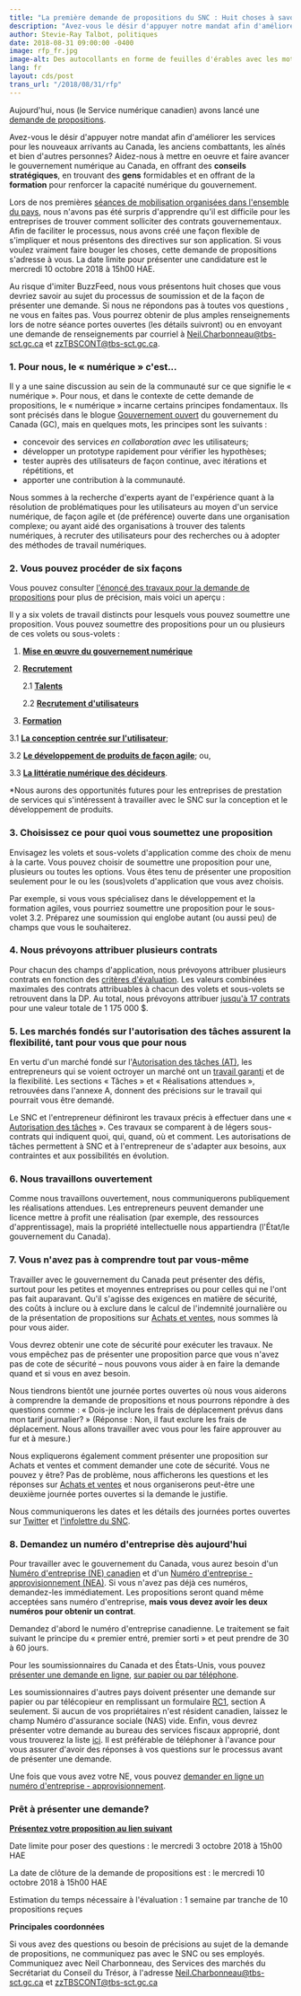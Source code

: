 ```yaml
---
title: "La première demande de propositions du SNC : Huit choses à savoir"
description: "Avez-vous le désir d'appuyer notre mandat afin d'améliorer les services  pour les nouveaux arrivants au Canada, les anciens combattants, les aînés et bien d'autres personnes? Aidez-nous à mettre en oeuvre et faire avancer le gouvernement numérique au Canada, en trouvant des gens formidables et en offrant de la formation pour renforcer la capacité numérique du gouvernement."
author: Stevie-Ray Talbot, politiques
date: 2018-08-31 09:00:00 -0400
image: rfp_fr.jpg
image-alt: Des autocollants en forme de feuilles d'érables avec les mots, fort et libre.
lang: fr
layout: cds/post
trans_url: "/2018/08/31/rfp"
---
```

Aujourd'hui, nous (le Service numérique canadien) avons lancé une [demande de propositions](https://achatsetventes.gc.ca/donnees-sur-l-approvisionnement/appels-d-offres/PW-18-00841347). 

Avez-vous le désir d'appuyer notre mandat afin d'améliorer les services  pour les nouveaux arrivants au Canada, les anciens combattants, les aînés et bien d'autres personnes? Aidez-nous à mettre en oeuvre et faire avancer le gouvernement numérique au Canada, en offrant des **conseils stratégiques**, en trouvant des **gens** formidables et en offrant de la **formation** pour renforcer la capacité numérique du gouvernement.

Lors de nos premières [séances de mobilisation organisées dans l'ensemble du pays](https://numerique.canada.ca/commencement-de-la-conversation/rapport-complet/#top), nous n'avons pas été surpris d'apprendre qu'il est difficile pour les entreprises de trouver comment solliciter des contrats gouvernementaux. Afin de faciliter le processus, nous avons créé une façon flexible de s'impliquer et nous présentons des directives sur son application. Si vous voulez vraiment faire bouger les choses, cette demande de propositions s'adresse à vous. La date limite pour présenter une candidature est le mercredi 10 octobre 2018 à 15h00 HAE.

Au risque d'imiter BuzzFeed, nous vous présentons huit choses que vous devriez savoir au sujet du processus de soumission et de la façon de présenter une demande. Si nous ne répondons pas à toutes vos questions , ne vous en faites pas. Vous pourrez obtenir de plus amples renseignements lors de notre séance portes ouvertes (les détails suivront) ou en envoyant une demande de renseignements par courriel à [Neil.Charbonneau@tbs-sct.gc.ca](mailto:Neil.Charbonneau@tbs-sct.gc.ca) et [zzTBSCONT@tbs-sct.gc.ca](mailto:zzTBSCONT@tbs-sct.gc.ca). 


### 1. Pour nous, le « numérique » c'est... 

Il y a une saine discussion au sein de la communauté sur ce que signifie le « numérique ». Pour nous, et dans le contexte de cette demande de propositions, le « numérique » incarne certains principes fondamentaux. Ils sont précisés dans le blogue [Gouvernement ouvert](https://ouvert.canada.ca/fr/blogue/principes-numeriques) du gouvernement du Canada (GC), mais en quelques mots, les principes sont les suivants : 



*   concevoir des services _en collaboration avec_ les utilisateurs; 
*   développer un prototype rapidement pour vérifier les hypothèses; 
*   tester auprès des utilisateurs de façon continue, avec itérations et répétitions, et 
*   apporter une contribution à la communauté. 

Nous sommes à la recherche d'experts ayant de l'expérience quant à la résolution de problématiques pour les utilisateurs au moyen d'un service numérique, de façon agile et (de préférence) ouverte dans une organisation complexe; ou ayant aidé des organisations à trouver des talents numériques, à recruter des utilisateurs pour des recherches ou à adopter des méthodes de travail numériques.


### 2. Vous pouvez procéder de six façons

Vous pouvez consulter [l'énoncé des travaux pour la demande de propositions](https://buyandsell.gc.ca/cds/public/2018/08/31/7255f4e7b9163cdbe61fa80aba9546fa/19-130_rfp_fra.pdf#page=72) pour plus de précision, mais voici un aperçu : 

Il y a six volets de travail distincts pour lesquels vous pouvez soumettre une proposition. Vous pouvez soumettre des propositions pour un ou plusieurs de ces volets ou sous-volets :



1.  **[Mise en œuvre du gouvernement numérique](https://buyandsell.gc.ca/cds/public/2018/08/31/7255f4e7b9163cdbe61fa80aba9546fa/19-130_rfp_fra.pdf#page=74)**

1.  **[Recrutement](https://buyandsell.gc.ca/cds/public/2018/08/31/7255f4e7b9163cdbe61fa80aba9546fa/19-130_rfp_fra.pdf#page=75)**

    2.1 **[Talents](https://buyandsell.gc.ca/cds/public/2018/08/31/7255f4e7b9163cdbe61fa80aba9546fa/19-130_rfp_fra.pdf#page=76)**


    2.2 **[Recrutement d'utilisateurs](https://buyandsell.gc.ca/cds/public/2018/08/31/7255f4e7b9163cdbe61fa80aba9546fa/19-130_rfp_fra.pdf#page=77)**

1.  **[Formation](https://buyandsell.gc.ca/cds/public/2018/08/31/7255f4e7b9163cdbe61fa80aba9546fa/19-130_rfp_fra.pdf#page=77)**

3.1 **[La conception centrée sur l'utilisateur](https://buyandsell.gc.ca/cds/public/2018/08/31/7255f4e7b9163cdbe61fa80aba9546fa/19-130_rfp_fra.pdf#page=78)**; 

3.2 **[Le développement de produits de façon agile](https://buyandsell.gc.ca/cds/public/2018/08/31/7255f4e7b9163cdbe61fa80aba9546fa/19-130_rfp_fra.pdf#page=78)**; ou,

3.3 **[La littératie numérique des décideurs](https://buyandsell.gc.ca/cds/public/2018/08/31/7255f4e7b9163cdbe61fa80aba9546fa/19-130_rfp_fra.pdf#page=78)**.

*Nous aurons des opportunités futures pour les entreprises de prestation de services qui s'intéressent à travailler avec le SNC sur la conception et le développement de produits.


### 3. Choisissez ce pour quoi vous soumettez une proposition

Envisagez les volets et sous-volets d'application comme des choix de menu à la carte. Vous pouvez choisir de soumettre une proposition pour une, plusieurs ou toutes les options. Vous êtes tenu de présenter une proposition seulement pour le ou les (sous)volets d'application que vous avez choisis. 

Par exemple, si vous vous spécialisez dans le développement et la formation agiles, vous pourriez soumettre une proposition pour le sous-volet 3.2. Préparez une soumission qui englobe autant (ou aussi peu) de champs que vous le souhaiterez. 


### 4. Nous prévoyons attribuer plusieurs contrats

Pour chacun des champs d'application, nous prévoyons attribuer plusieurs contrats en fonction des [critères d'évaluation](https://buyandsell.gc.ca/cds/public/2018/08/31/7255f4e7b9163cdbe61fa80aba9546fa/19-130_rfp_fra.pdf#page=32). Les valeurs combinées maximales des contrats attribuables à chacun des volets et sous-volets se retrouvent dans la DP. Au total, nous prévoyons attribuer [jusqu'à 17 contrats](https://buyandsell.gc.ca/cds/public/2018/08/31/7255f4e7b9163cdbe61fa80aba9546fa/19-130_rfp_fra.pdf#page=29) pour une valeur totale de 1 175 000 $. 


### 5. Les marchés fondés sur l'autorisation des tâches assurent la flexibilité, tant pour vous que pour nous

En vertu d'un marché fondé sur l'[Autorisation des tâches (AT)](https://buyandsell.gc.ca/cds/public/2018/08/31/7255f4e7b9163cdbe61fa80aba9546fa/19-130_rfp_fra.pdf#page=96), les entrepreneurs qui se voient octroyer un marché ont un [travail garanti](https://buyandsell.gc.ca/cds/public/2018/08/31/7255f4e7b9163cdbe61fa80aba9546fa/19-130_rfp_fra.pdf#page=50) et de la flexibilité. Les sections « Tâches » et « Réalisations attendues », retrouvées dans l'annexe A, donnent des précisions sur le travail qui pourrait vous être demandé.

Le SNC et l'entrepreneur définiront les travaux précis à effectuer dans une « [Autorisation des tâches](https://buyandsell.gc.ca/cds/public/2018/08/31/7255f4e7b9163cdbe61fa80aba9546fa/19-130_rfp_fra.pdf#page=48) ». Ces travaux se comparent à de légers sous-contrats qui indiquent quoi, qui, quand, où et comment. Les autorisations de tâches permettent à SNC et à l'entrepreneur de s'adapter aux besoins, aux contraintes et aux possibilités en évolution. 


### 6. Nous travaillons ouvertement


Comme nous travaillons ouvertement, nous communiquerons publiquement les réalisations attendues. Les entrepreneurs peuvent demander une licence mettre à profit une réalisation (par exemple, des ressources d'apprentissage), mais la propriété intellectuelle nous appartiendra (l'État/le gouvernement du Canada). 


### 7. Vous n'avez pas à comprendre tout par vous-même

Travailler avec le gouvernement du Canada peut présenter des défis, surtout pour les petites et moyennes entreprises ou pour celles qui ne l'ont pas fait auparavant. Qu'il s'agisse des exigences en matière de sécurité, des coûts à inclure ou à exclure dans le calcul de l'indemnité journalière ou de la présentation de propositions sur [Achats et ventes](https://achatsetventes.gc.ca/donnees-sur-l-approvisionnement/appels-d-offres/PW-18-00841347), nous sommes là pour vous aider.

Vous devrez obtenir une cote de sécurité pour exécuter les travaux. Ne vous empêchez pas de présenter une proposition parce que vous n'avez pas de cote de sécurité – nous pouvons vous aider à en faire la demande quand et si vous en avez besoin. 

Nous tiendrons bientôt une journée portes ouvertes où nous vous aiderons à comprendre la demande de propositions et nous pourrons répondre à des questions comme : « Dois-je inclure les frais de déplacement prévus dans mon tarif journalier? » (Réponse : Non, il faut exclure les frais de déplacement. Nous allons travailler avec vous pour les faire approuver au fur et à mesure.)

Nous expliquerons également comment présenter une proposition sur Achats et ventes et comment demander une cote de sécurité. Vous ne pouvez y être? Pas de problème, nous afficherons les questions et les réponses sur [Achats et ventes](https://achatsetventes.gc.ca/donnees-sur-l-approvisionnement/appels-d-offres/PW-18-00841347) et nous organiserons peut-être une deuxième journée portes ouvertes si la demande le justifie.  

Nous communiquerons les dates et les détails des journées portes ouvertes sur [Twitter](https://twitter.com/SNC_GC) et [l'infolettre du SNC](https://numerique.canada.ca/#mc_embed_signup).


### 8. Demandez un numéro d'entreprise dès aujourd'hui

 

Pour travailler avec le gouvernement du Canada, vous aurez besoin d'un [Numéro d'entreprise (NE) canadien](https://www.canada.ca/fr/agence-revenu/services/impot/entreprises/sujets/inscrire-votre-entreprise/avant-vous-inscrire.html) et d'un [Numéro d'entreprise - approvisionnement (NEA)](https://srisupplier.contractscanada.gc.ca/index-fra.cfm?af=ZnVzZWFjdGlvbj1yZWdpc3Rlci5pbnRybyZpZD00&lang=fra). Si vous n'avez pas déjà ces numéros, demandez-les immédiatement. Les propositions seront quand même acceptées sans numéro d'entreprise, **mais vous devez avoir les deux numéros pour obtenir un contrat**.

Demandez d'abord le numéro d'entreprise canadienne. Le traitement se fait suivant le principe du « premier entré, premier sorti » et peut prendre de 30 à 60 jours. 

Pour les soumissionnaires du Canada et des États-Unis, vous pouvez [présenter une demande en ligne](https://www.canada.ca/fr/agence-revenu/services/impot/entreprises/sujets/inscrire-votre-entreprise/inscription-direct-entreprises-apercu.html), [sur papier ou par téléphone](https://www.canada.ca/fr/agence-revenu/services/impot/entreprises/sujets/inscrire-votre-entreprise/comment-sinscrire.html). 

Les soumissionnaires d'autres pays doivent présenter une demande sur papier ou par télécopieur en remplissant un formulaire [RC1](https://www.canada.ca/fr/agence-revenu/services/formulaires-publications/formulaires/rc1.html), section A seulement. Si aucun de vos propriétaires n'est résident canadien, laissez le champ Numéro d'assurance sociale (NAS) vide. Enfin, vous devrez présenter votre demande au bureau des services fiscaux approprié, dont vous trouverez la liste [ici](https://www.canada.ca/fr/agence-revenu/organisation/coordonnees/demande-renseignement-tps-tvh-non-residents.html). Il est préférable de téléphoner à l'avance pour vous assurer d'avoir des réponses à vos questions sur le processus avant de présenter une demande.  

Une fois que vous avez votre NE, vous pouvez [demander en ligne un numéro d'entreprise - approvisionnement](https://srisupplier.contractscanada.gc.ca/index-fra.cfm?af=ZnVzZWFjdGlvbj1yZWdpc3Rlci5pbnRybyZpZD00&lang=fra).


### Prêt à présenter une demande?


[**Présentez votre proposition au lien suivant**](https://achatsetventes.gc.ca/donnees-sur-l-approvisionnement/appels-d-offres/PW-18-00841347)

Date limite pour poser des questions : le mercredi 3 octobre 2018  à 15h00 HAE

La date de clôture de la demande de propositions est : le mercredi 10 octobre 2018 à 15h00 HAE

Estimation du temps nécessaire à l'évaluation : 1 semaine par tranche de 10 propositions reçues

**Principales coordonnées**

Si vous avez des questions ou besoin de précisions au sujet de la demande de propositions, ne communiquez pas avec le SNC ou ses employés. Communiquez avec Neil Charbonneau, des Services des marchés du Secrétariat du Conseil du Trésor, à l'adresse [Neil.Charbonneau@tbs-sct.gc.ca](mailto:Neil.Charbonneau@tbs-sct.gc.ca) et [zzTBSCONT@tbs-sct.gc.ca](mailto:zzTBSCONT@tbs-sct.gc.ca) 

